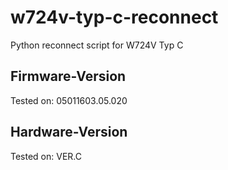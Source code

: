 # w724v-typ-c-reconnect
Python reconnect script for W724V Typ C
## Firmware-Version
Tested on: 05011603.05.020
## Hardware-Version
Tested on: VER.C
